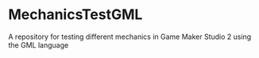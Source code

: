 # MechanicsTestGML
A repository for testing different mechanics in Game Maker Studio 2 using the GML language
